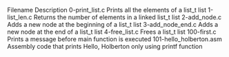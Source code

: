 Filename Description 0-print_list.c Prints all the elements of a list_t list 1-list_len.c Returns the number of elements in a linked list_t list 2-add_node.c Adds a new node at the beginning of a list_t list 3-add_node_end.c Adds a new node at the end of a list_t list 4-free_list.c Frees a list_t list 100-first.c Prints a message before main function is executed 101-hello_holberton.asm Assembly code that prints Hello, Holberton only using printf function
